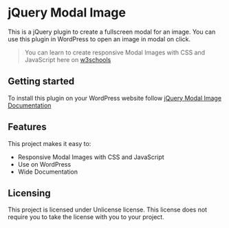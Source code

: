 # jQuery Modal Image

This is a jQuery plugin to create a fullscreen modal for an image. You can use this plugin in WordPress to open an image in modal on click.

> You can learn to create responsive Modal Images with CSS and JavaScript here on [w3schools](https://www.w3schools.com/howto/howto_css_modal_images.asp)

## Getting started

To install this plugin on your WordPress website follow [jQuery Modal Image Documentation](https://rainastudio.com/code/jquery-modal-image/)

## Features

This project makes it easy to:
* Responsive Modal Images with CSS and JavaScript
* Use on WordPress
* Wide Documentation

## Licensing

This project is licensed under Unlicense license. This license does not require
you to take the license with you to your project.